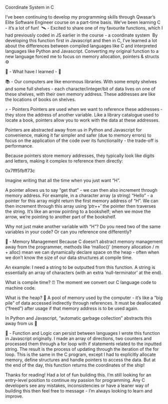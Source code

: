 Coordinate System in C

I’ve been continuing to develop my programming skills through Qwasar’s Elite Software Engineer course on a part-time basis. We’ve been learning C - it’s a lot of fun! 
🛰 - Excited to share one of my favourite functions, which I had previously coded in JS earlier in the course - a coordinate system 
By developing this function first in Javascript and then in C, I’ve learned a lot about the differences between compiled languages like C and interpreted languages like Python and Javascript. Converting my original function to a new language forced me to focus on memory allocation, pointers & structs ⚙️

📝 - What have I learned - 📝

📚 - Our computers are like enormous libraries. With some empty shelves and some full shelves - each character/integer/bit of data lives on one of these shelves, with their own memory address. These addresses are like the locations of books on shelves.

⤴️ - Pointers
Pointers are used when we want to reference these addresses - they store the address of another variable. Like a library catalogue used to locate a book, pointers allow you to work with the data at these addresses.

Pointers are abstracted away from us in Python and Javascript for convenience, making it far simpler and safer (due to memory errors) to focus on the application of the code over its functionality - the trade-off is performance.

Because pointers store memory addresses, they typically look like digits and letters, making it complex to reference them directly:

0x7fff5fbff73c

Imagine writing that all the time when you just want “H”.

A pointer allows us to say “get that” - we can then also increment through memory address. For example, in a character array (a string) “Hello” - a pointer for this array might return the first memory address of “H”. We can then increment through this array using ‘ptr++’ the pointer then traverses the string. It’s like an arrow pointing to a bookshelf; when we move the arrow, we’re pointing to another part of the bookshelf.

Why not just make another variable with “H”?
Do you need two of the same variables in your code? Or can you reference one differently?

🧠 - Memory Management
Because C doesn’t abstract memory management away from the programmer, methods like ‘malloc()’ (memory allocation / m + alloc) mean we can dynamically declare space on the heap - often when we don’t know the size of our data structures at compile time.

An example: I need a string to be outputted from this function. A string is essentially an array of characters (with an extra ‘null-terminator’ at the end).

What is compile time? ⏰
The moment we convert our C language code to machine code.

What is the heap? 🌊
A pool of memory used by the computer - it’s like a “big pile” of data accessed indirectly through references. It must be deallocated (“freed”) after usage if that memory address is to be used again.

In Python and Javascript, “automatic garbage collection” abstracts this away from us 🚮

🧮 - Function and Logic can persist between languages
I wrote this function in Javascript originally. I made an array of directions, two counters and processed them through a for loop with if statements related to the inputted string. The result is the process of updating through the iteration of the for loop. This is the same in the C program, except I had to explicitly allocate memory, define structures and handle pointers to access the data. But at the end of the day, this function returns the coordinates of the ship!

Thanks for reading! Had a lot of fun building this. I’m still looking for an entry-level position to continue my passion for programming. Any C developers see any mistakes, inconsistencies or have a leaner way of building this then feel free to message - I’m always looking to learn and improve.